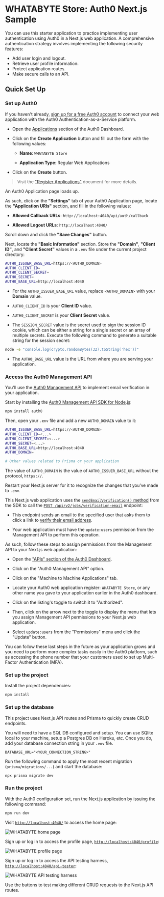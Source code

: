 # WHATABYTE Store: Auth0 Next.js Sample

You can use this starter application to practice implementing user authentication using Auth0 in a Next.js web application. A comprehensive authentication strategy involves implementing the following security features: 

- Add user login and logout.
- Retrieve user profile information.
- Protect application routes.
- Make secure calls to an API.

## Quick Set Up

### Set up Auth0

If you haven't already, [sign up for a free Auth0 account](https://auth0.com/signup?&signUpData=%7B%22category%22%3A%22button%22%7D&email=undefined) to connect your web application with the Auth0 Authentication-as-a-Service platform.

- Open the [Applications](https://manage.auth0.com/#/applications) section of the Auth0 Dashboard.

- Click on the **Create Application** button and fill out the form with the following values:

  - **Name**: `WHATABYTE Store`

  - **Application Type**: Regular Web Applications

- Click on the **Create** button.

> Visit the ["Register Applications"](https://auth0.com/docs/applications/set-up-an-application) document for more details.

An Auth0 Application page loads up.

As such, click on the **"Settings"** tab of your Auth0 Application page, locate the **"Application URIs"** section, and fill in the following values:

- **Allowed Callback URLs**: `http://localhost:4040/api/auth/callback`

- **Allowed Logout URLs**: `http://localhost:4040/`

Scroll down and click the **"Save Changes"** button.

Next, locate the **"Basic Information"** section. Store the **"Domain"**, **"Client ID"**, and **"Client Secret"** values in a `.env` file under the current project directory:

```bash
AUTH0_ISSUER_BASE_URL=https://<AUTH0_DOMAIN>
AUTH0_CLIENT_ID=
AUTH0_CLIENT_SECRET=
AUTH0_SECRET=
AUTH0_BASE_URL=http://localhost:4040
```

- For the `AUTH0_ISSUER_BASE_URL` value, replace `<AUTH0_DOMAIN>` with your **Domain** value.

- `AUTH0_CLIENT_ID` is your **Client ID** value.

- `AUTH0_CLIENT_SECRET` is your **Client Secret** value.

- The `SESSION_SECRET` value is the secret used to sign the session ID cookie, which can be either a string for a single secret or an array of multiple secrets. Execute the following command to generate a suitable string for the session secret:

```bash
node -e "console.log(crypto.randomBytes(32).toString('hex'))"
```

- The `AUTH0_BASE_URL` value is the URL from where you are serving your application.

### Access the Auth0 Management API

You'll use the [Auth0 Management API](https://auth0.com/docs/api/management/v2) to implement email verification in your application. 

Start by installing the [Auth0 Management API SDK for Node.js](https://github.com/auth0/node-auth0):

```bash
npm install auth0
```

Then, open your `.env` file and add a new `AUTH0_DOMAIN` value to it:

```bash
AUTH0_ISSUER_BASE_URL=https://<AUTH0_DOMAIN>
AUTH0_CLIENT_ID=<...>
AUTH0_CLIENT_SECRET=<...>
AUTH0_SECRET=<...>
AUTH0_BASE_URL=http://localhost:4040
AUTH0_DOMAIN=

# Other values related to Prisma or your application
```

The value of `AUTH0_DOMAIN` is the value of `AUTH0_ISSUER_BASE_URL` without the protocol, `https://`.

Restart your Next.js server for it to recognize the changes that you've made to `.env`.

This Next.js web application uses the [`sendEmailVerification()` method](https://auth0.github.io/node-auth0/module-management.ManagementClient.html#sendEmailVerification) from the SDK to call the [`POST /api/v2/jobs/verification-email`](https://auth0.com/docs/api/management/v2#!/Jobs/post_verification_email) endpoint:

  - This endpoint sends an email to the specified user that asks them to click a link to [verify their email address](https://auth0.com/docs/brand-and-customize/email/manage-email-flow#verification-email).
    
  - Your web application must have the `update:users` permission from the Management API to perform this operation.

As such, follow these steps to assign permissions from the Management API to your Next.js web application:

- Open the ["APIs" section of the Auth0 Dashboard](https://manage.auth0.com/#/apis).
  
- Click on the "Auth0 Management API" option.

- Click on the "Machine to Machine Applications" tab.

- Locate your Auth0 web application register: `WHATABYTE Store`, or any other name you gave to your application earlier in the Auth0 dashboard.

- Click on the listing's toggle to switch it to "Authorized".

- Then, click on the arrow next to the toggle to display the menu that lets you assign Management API permissions to your Next.js web application.

- Select `update:users` from the "Permissions" menu and click the "Update" button.

You can follow these last steps in the future as your application grows and you need to perform more complex tasks easily in the Auth0 platform, such as accessing the phone number that your customers used to set up Multi-Factor Authentication (MFA). 

### Set up the project

Install the project dependencies:

```bash
npm install
```

### Set up the database

This project uses Next.js API routes and Prisma to quickly create CRUD endpoints.

You will need to have a SQL DB configured and setup. You can use SQlite local to your machine, setup a Postgres DB on Heroku, etc. Once you do, add your database connection string in your `.env` file.

```
DATABASE_URL="<YOUR_CONNECTION_STRING>"
```

Run the following command to apply the most recent migration (`prisma/migrations/...`) and start the database:

```bash
npx prisma migrate dev
```

### Run the project

With the Auth0 configuration set, run the Next.js application by issuing the following command:

```bash
npm run dev
```

Visit [`http://localhost:4040/`](http://localhost:4040/) to access the home page:

![WHATABYTE home page](https://images.ctfassets.net/23aumh6u8s0i/7DzEqnirUH9IwEUbwmrtFp/eeff2798aa0ae33005757a3f8b81a2aa/whatabyte-home.png)

Sign up or log in to access the profile page, [`http://localhost:4040/profile`](http://localhost:4040/profile):

![WHATABYTE profile page](https://images.ctfassets.net/23aumh6u8s0i/2VP6xHagmxSIt5mS99y22I/9da44a8db43ba15eb06046a41c13a317/whatabyte-profile.png)

Sign up or log in to access the API testing harness, [`http://localhost:4040/api-tester`](http://localhost:4040/api-tester):

![WHATABYTE API testing harness](https://images.ctfassets.net/23aumh6u8s0i/39t6j01ve5y3CnZSHdYUjm/2dfba41ada48785ba7e7593c8531ac93/api-tester.png)

Use the buttons to test making different CRUD requests to the Next.js API routes.
